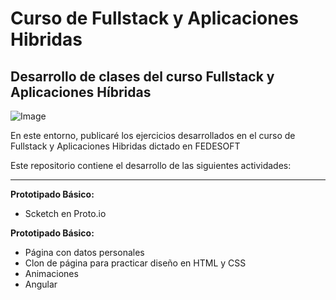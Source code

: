 Curso de Fullstack y Aplicaciones Hibridas
=======

## Desarrollo de clases del curso Fullstack y Aplicaciones Híbridas

![Image](C:\Users\sala502\Desktop\Fedesoft4)

En este entorno, publicaré los ejercicios desarrollados en el curso de Fullstack y Aplicaciones Hibridas dictado en FEDESOFT

Este repositorio contiene el desarrollo de las siguientes actividades:

---

**Prototipado Básico:**

  * Scketch en Proto.io

**Prototipado Básico:**

  * Página con datos personales
  * Clon de página para practicar diseño en HTML y CSS
  * Animaciones
  * Angular
